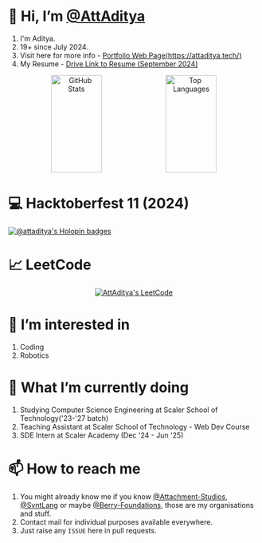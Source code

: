 # 👋 Hi, I’m [@AttAditya](https://github.com/AttAditya)
1. I'm Aditya.
2. 19+ since July 2024.
3. Visit here for more info - [Portfolio Web Page(https://attaditya.tech/)](https://attaditya.tech/)
4. My Resume - [Drive Link to Resume (September 2024)](https://drive.google.com/file/d/1Qzl5kKou9c6aPHFB0p5kD6JvkPOg7ebh/view?usp=sharing)

<div align="center">
  <a href="https://attaditya.tech/"><img src="https://github-readme-stats.vercel.app/api?username=attaditya&count_private=true&show_icons=true&theme=radical&rank_icon=github" width="45%" height="195px" alt="GitHub Stats" /></a>
  <a href="https://attaditya.tech/"><img src="https://github-readme-stats.vercel.app/api/top-langs/?username=attaditya&theme=radical&layout=compact" width="45%" height="195px" alt="Top Languages" /></a>
</div>

# 💻 Hacktoberfest 11 (2024)
[![@attaditya's Holopin badges](https://holopin.me/attaditya)](https://holopin.io/@attaditya)

# 📈 LeetCode
<div align="center">
  
  [![AttAditya's LeetCode](https://leetcard.jacoblin.cool/attaditya?theme=dark&font=Baloo%202&ext=contest)](https://leetcode.com/attaditya)
  
</div>

# 👀 I’m interested in
1. Coding
2. Robotics

# 🌱 What I’m currently doing
1. Studying Computer Science Engineering at Scaler School of Technology('23-'27 batch)
2. Teaching Assistant at Scaler School of Technology - Web Dev Course
3. SDE Intern at Scaler Academy (Dec '24 - Jun '25)

<!-- # 💞️ I’m looking to collaborate on
1. My Programming Language Synt - For Testing And Making Packages
2. Game Development -->

# 📫 How to reach me
1. You might already know me if you know [@Attachment-Studios](https://github.com/Attachment-Studios), [@SyntLang](https://github.com/SyntLang) or maybe [@Berry-Foundations](https://github.com/Berry-Foundations), those are my organisations and stuff.
2. Contact mail for individual purposes available everywhere.
3. Just raise any `ISSUE` here in pull requests.

<!---
AttAditya/AttAditya is a ✨ special ✨ repository because its `README.md` (this file) appears on your GitHub profile.
You can click the Preview link to take a look at your changes.
--->
